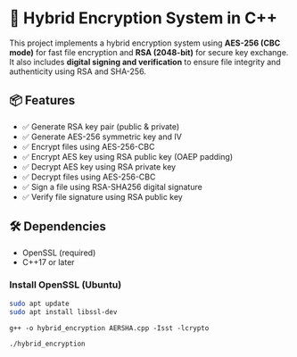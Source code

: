 # 🔐 Hybrid Encryption System in C++

This project implements a hybrid encryption system using **AES-256 (CBC mode)** for fast file encryption and **RSA (2048-bit)** for secure key exchange. It also includes **digital signing and verification** to ensure file integrity and authenticity using RSA and SHA-256.

## 📦 Features

- ✅ Generate RSA key pair (public & private)
- ✅ Generate AES-256 symmetric key and IV
- ✅ Encrypt files using AES-256-CBC
- ✅ Encrypt AES key using RSA public key (OAEP padding)
- ✅ Decrypt AES key using RSA private key
- ✅ Decrypt files using AES-256-CBC
- ✅ Sign a file using RSA-SHA256 digital signature
- ✅ Verify file signature using RSA public key

## 🛠 Dependencies

- OpenSSL (required)
- C++17 or later

### Install OpenSSL (Ubuntu)

```bash
sudo apt update
sudo apt install libssl-dev

```
```compile
g++ -o hybrid_encryption AERSHA.cpp -Isst -lcrypto

./hybrid_encryption
```

